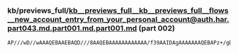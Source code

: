 ### kb/previews_full/kb__previews_full__kb__previews_full__flows__new_account_entry_from_your_personal_account@auth.har.part043.md.part001.md.part001.md (part 002)

```md
AP///wD//wAAAQEBAAEBAQD///8AAQEBAAAAAAAAAAAA/f39AAIDAgAAAAAAAQEBAPz+/gD8/f0A///+AAEBAQAAAAIA/f7+AAUCAwAAAAAA////AP8BAQADAwIAAf4BAP7+/gD+//8AA
```

```
